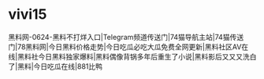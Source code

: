 # vivi15
黑料网-0624-黑料不打烊入口|Telegram频道传送门|74猫导航主站|74猫传送门|78黑料网|今日黑料价格走势|今日吃瓜必吃大瓜免费全网更新|黑料社区AV在线|黑料社今日黑料独家爆料|黑料偶像背锅多年后重生了小说|黑料影后又又又洗白了|黑料|今日吃瓜在线|881比鸭
